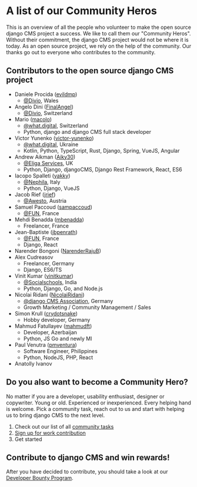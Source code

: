 # A list of our Community Heros

This is an overview of all the people who volunteer to make the open source django CMS project a success. We like to call them our "Community Heros". Without their commitment, the django CMS project would not be where it is today. As an open source project, we rely on the help of the community. Our thanks go out to everyone who contributes to the community. 


## Contributors to the open source django CMS project 


- Daniele Procida ([evildmp](https://github.com/evildmp))
  - [@Divio](https://www.divio.com), Wales
- Angelo Dini ([FinalAngel](https://github.com/FinalAngel))
  - [@Divio](https://www.divio.com), Switzerland
- Mario ([macolo](https://github.com/macolo))
  - [@what.digital](https://what.digital), Switzerland
  - Python, django and django CMS full stack developer
- Victor Yunenko ([victor-yunenko](https://github.com/victor-yunenko))
  - [@what.digital](https://what.digital), Ukraine
  - Kotlin, Python, TypeScript, Rust, Django, Spring, VueJS, Angular
- Andrew Aikman ([Aiky30](https://github.com/Aiky30))
  - [@Eliga Services](https://eliga.services), UK
  - Python, Django, djangoCMS, Django Rest Framework, React, ES6
- Iacopo Spalleti ([yakky](https://github.com/yakky))
  - [@Nephila](https://www.nephila.digital/en/), Italy
  - Python, Django, VueJS
- Jacob Rief ([jrief](https://github.com/jrief))
  - [@Awesto](https://awesto.com/de/), Austria
- Samuel Paccoud ([sampaccoud](https://github.com/sampaccoud))
  - [@FUN](https://www.fun-mooc.fr), France
- Mehdi Benadda ([mbenadda](https://github.com/mbenadda))
  - Freelancer, France
- Jean-Baptiste ([jbpenrath](https://github.com/jbpenrath))
  - [@FUN](https://www.fun-mooc.fr), France
  - Django, React
- Narender Bongoni ([NarenderRajuB](https://github.com/NarenderRajuB))
- Alex Cudreasov
  - Freelancer, Germany
  - Django, ES6/TS
- Vinit Kumar ([vinitkumar](https://github.com/vinitkumar))
  - [@Socialschools](https://www.socialschools.nl), India
  - Python, Django, Go, and Node.js
- Nicolai Ridani ([NicolaiRidani](https://github.com/NicolaiRidani))
  - [@django CMS Association](https://www.django-cms.org/en/ ), Germany 
  - Growth Marketing / Community Management / Sales 
- Simon Krull ([crydotsnake](https://github.com/crydotsnake))
  - Hobby developer, Germany 
- Mahmud Fatullayev ([mahmudft](https://github.com/mahmudft)) 
  - Developer, Azerbaijan
  - Python, JS Go and newly Ml
- Paul Venutra ([pmventura](https://github.com/pmventura)) 
  - Software Engineer, Philippines
  - Python, NodeJS, PHP, React  
- Anatolly Ivanov 
  
  

## Do you also want to become a Community Hero? 

No matter if you are a developer, usability enthusiast, designer or copywriter. Young or old. Experienced or inexperienced. Every helping hand is welcome. Pick a community task, reach out to us and start with helping us to bring django CMS to the next level. 

1. Check out our list of all [community tasks](https://github.com/django-cms/django-cms-mgmt/blob/master/community%20tasks/list%20of%20all%20community%20tasks.md)
2. [Sign up for work contribution](https://www.django-cms.org/en/sign-up-work-contribution/)
3. Get started 

## Contribute to django CMS and win rewards!

After you have decided to contribute, you should take a look at our [Developer Bounty Program](https://www.django-cms.org/en/bounty-program/). 
